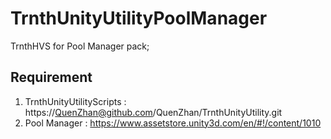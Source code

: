 TrnthUnityUtilityPoolManager
============================

TrnthHVS for Pool Manager pack;

Requirement
--------

1. TrnthUnityUtilityScripts : https://QuenZhan@github.com/QuenZhan/TrnthUnityUtility.git
1. Pool Manager : https://www.assetstore.unity3d.com/en/#!/content/1010